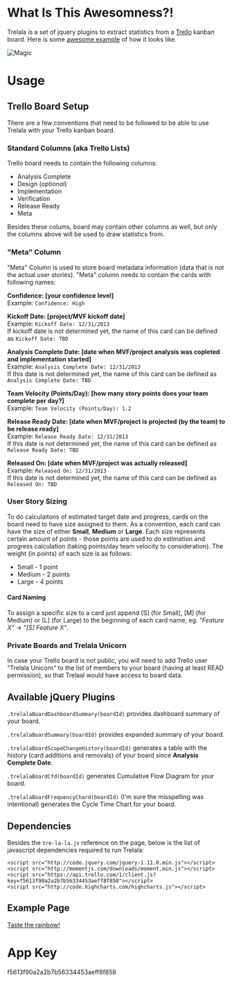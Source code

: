 # What Is This Awesomness?!

Trelala is a set of jquery plugins to extract statistics from a [Trello](http://trello.com/) kanban board. Here is some [awesome example](http://navinet.github.io/tre-la-la/tests/test.html) of how it looks like.

![Magic](http://reactiongifs.me/wp-content/uploads/2013/08/shia-labeouf-magic-gif.gif)

# Usage

## Trello Board Setup

There are a few conventions that need to be followed to be able to use Trelala with your Trello kanban board.

### Standard Columns (aka Trello Lists)

Trello board needs to contain the following columns:

- Analysis Complete
- Design (_optional_)
- Implementation
- Verification
- Release Ready
- Meta

Besides these colums, board may contain other columns as well, but only the columns above will be used to draw statistics from.

### "Meta" Column

"Meta" Column is used to store board metadata information (data that is not the actual user stories). "Meta" column needs to contain the cards with following names:

**Confidence: [your confidence level]**  
Example: `Confidence: High`

**Kickoff Date: [project/MVF kickoff date]**  
Example: `Kickoff Date: 12/31/2013`  
If kickoff date is not determined yet, the name of this card can be defined as `Kickoff Date: TBD`

**Analysis Complete Date: [date when MVF/project analysis was copleted and implementation started]**  
Example: `Analysis Complete Date: 12/31/2013`  
If this date is not determined yet, the name of this card can be defined as `Analysis Complete Date: TBD`

**Team Velocity (Points/Day): [how many story points does your team complete per day?]**  
Example: `Team Velocity (Points/Day): 1.2`  

**Release Ready Date: [date when MVF/project is projected (by the team) to be release ready]**  
Example: `Release Ready Date: 12/31/2013`  
If this date is not determined yet, the name of this card can be defined as `Release Ready Date: TBD`

**Released On: [date when MVF/project was actually released]**  
Example: `Released On: 12/31/2013`  
If this date is not determined yet, the name of this card can be defined as `Released On: TBD`

### User Story Sizing

To do calculaitons of estimated target date and progress, cards on the board need to have size assigned to them. As a convention, each card can have the size of either **Small**, **Medium** or **Large**. Each size represents certain amount of points - those points are used to do estimation and progress calculation (taking points/day team velocity to consideration). The weight (in points) of each size is as follows:

- Small - 1 point
- Medium - 2 points
- Large - 4 points

#### Card Naming

To assign a specific size to a card just append [S] (for Small), [M] (for Medium) or [L] (for Large) to the beginning of each card name, eg. _"Feature X" -> "[S] Feature X"_.

### Private Boards and Trelala Unicorn

In case your Trello board is not public, you will need to add Trello user "Trelala Unicorn" to the list of members to your board (having at least READ permission), so that Trelaal would have access to board data.

## Available jQuery Plugins

`.trelalaBoardDashboardSummary(boardId)` provides dashboard summary of your board.

`.trelalaBoardSummary(boardId)` provides expanded summary of your board.

`.trelalaBoardScopeChangeHistory(boardId)` generates a table with the history (card additions and removals) of your board since **Analysis Complete Date**.

`.trelalaBoardCfd(boardId)` generates Cumulative Flow Diagram for your board.

`.trelalaBoardFrequencyChard(boardId)` (I'm sure the misspelling was intentional) generates the Cycle Time Chart for your board.

## Dependencies

Besides the `tre-la-la.js` reference on the page, below is the list of javascript dependencies required to run Trelala:

    <script src="http://code.jquery.com/jquery-1.11.0.min.js"></script>
    <script src="http://momentjs.com/downloads/moment.min.js"></script>
    <script src="https://api.trello.com/1/client.js?key=f5613f90a2a2b7b56334453aeff8f858"></script>
    <script src="http://code.highcharts.com/highcharts.js"></script>

## Example Page

[Taste the rainbow!](http://navinet.github.io/tre-la-la/tests/test.html)

# App Key

f5613f90a2a2b7b56334453aeff8f858

